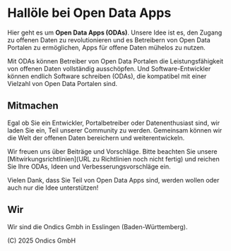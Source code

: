 # Hallöle bei Open Data Apps

Hier geht es um **Open Data Apps (ODAs)**. Unsere Idee ist es, den Zugang zu offenen Daten zu revolutionieren und es Betreibern von Open Data Portalen zu ermöglichen, Apps für offene Daten mühelos zu nutzen.

Mit ODAs können Betreiber von Open Data Portalen die Leistungsfähigkeit von offenen Daten vollständig ausschöpfen. Und Software-Entwickler können endlich Software schreiben (ODAs), die kompatibel mit einer Vielzahl von Open Data Portalen sind.

## Mitmachen

Egal ob Sie ein Entwickler, Portalbetreiber oder Datenenthusiast sind, wir laden Sie ein, Teil unserer Community zu werden. Gemeinsam können wir die Welt der offenen Daten bereichern und weiterentwickeln.

Wir freuen uns über Beiträge und Vorschläge. Bitte beachten Sie unsere [Mitwirkungsrichtlinien](URL zu Richtlinien noch nicht fertig) und reichen Sie Ihre ODAs, Ideen und Verbesserungsvorschläge ein.

Vielen Dank, dass Sie Teil von Open Data Apps sind, werden wollen oder auch nur die Idee unterstützen!

## Wir

Wir sind die Ondics Gmbh in Esslingen (Baden-Württemberg).

(C) 2025 Ondics GmbH
